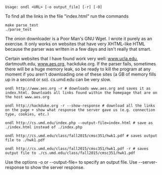 	Usage: ondl <URL> [-o output_file] [-r] [-O]
To find all the links in the file "index.html" run the commands
	
	make parse_test
	./parse_test

The onion downloader is a Poor Man's GNU Wget. I wrote it purely as an exercise. It only
works on websites that have very XHTML-like HTML because the parser was written in a few days
and isn't really that smart.

Certain websites that I have found work very well: www.ucla.edu, dartmouth.edu, www.aes.org, hackduke.org. If the
parser fails, sometimes there will be a huge memory leak, so be ready to kill the program at any moment if you aren't
downloading one of these sites (a GB of memory fills up in a second or so). cs.umd.edu can be very slow.

	ondl http://www.aes.org -r # downloads www.aes.org and saves it as index.html. Downloads all links found within the homepage that are on the host www.aes.org
	
	ondl http://hackduke.org -r --show-response # download all the links on the page + show what response the server gave us (e.g. connection type, cookies, etc.)
	
	ondl http://cs.umd.edu/index.php --output-file=index.html # save as ./index.html instead of ./index.php
	
	ondl http://cs.umd.edu/class/fall2015/cmsc351/hwk1.pdf # saves output file to ./hwk1.pdf
	
	ondl http://cs.umd.edu/class/fall2015/cmsc351/hwk1.pdf -r # saves output file to ./cs.umd.edu/class/fall2015/cmsc351/hwk1.pdf


Use the options -o or --output-file= to specify an output file. Use --server-response to show the server response.
